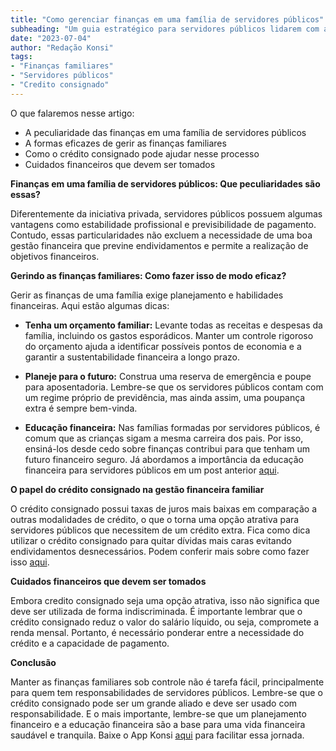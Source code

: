 ```yaml
---
title: "Como gerenciar finanças em uma família de servidores públicos"
subheading: "Um guia estratégico para servidores públicos lidarem com as finanças familiares de forma eficaz e saudável"
date: "2023-07-04"
author: "Redação Konsi"
tags:
- "Finanças familiares"
- "Servidores públicos"
- "Credito consignado"
---
```


O que falaremos nesse artigo:

- A peculiaridade das finanças em uma família de servidores públicos 
- A formas eficazes de gerir as finanças familiares
- Como o crédito consignado pode ajudar nesse processo
- Cuidados financeiros que devem ser tomados

**Finanças em uma família de servidores públicos: Que peculiaridades são essas?**

Diferentemente da iniciativa privada, servidores públicos possuem algumas vantagens como estabilidade profissional e previsibilidade de pagamento. Contudo, essas particularidades não excluem a necessidade de uma boa gestão financeira que previne endividamentos e permite a realização de objetivos financeiros. 

**Gerindo as finanças familiares: Como fazer isso de modo eficaz?**

Gerir as finanças de uma família exige planejamento e habilidades financeiras. Aqui estão algumas dicas:

- **Tenha um orçamento familiar:** Levante todas as receitas e despesas da família, incluindo os gastos esporádicos. Manter um controle rigoroso do orçamento ajuda a identificar possíveis pontos de economia e a garantir a sustentabilidade financeira a longo prazo. 

- **Planeje para o futuro:** Construa uma reserva de emergência e poupe para aposentadoria. Lembre-se que os servidores públicos contam com um regime próprio de previdência, mas ainda assim, uma poupança extra é sempre bem-vinda.

- **Educação financeira:** Nas famílias formadas por servidores públicos, é comum que as crianças sigam a mesma carreira dos pais. Por isso, ensiná-los desde cedo sobre finanças contribui para que tenham um futuro financeiro seguro. Já abordamos a importância da educação financeira para servidores públicos em um post anterior [aqui](http://konsi.com.br/postagens/a-importncia-da-educao-financeira-para-servidores-pblicos-e-como-implement-la-em-sua-vida).

**O papel do crédito consignado na gestão financeira familiar**

O crédito consignado possui taxas de juros mais baixas em comparação a outras modalidades de crédito, o que o torna uma opção atrativa para servidores públicos que necessitem de um crédito extra. Fica como dica utilizar o crédito consignado para quitar dívidas mais caras evitando endividamentos desnecessários. Podem conferir mais sobre como fazer isso [aqui](http://konsi.com.br/postagens/como-usar-o-crdito-consignado-para-quitar-dvidas-caras).

**Cuidados financeiros que devem ser tomados**

Embora credito consignado seja uma opção atrativa, isso não significa que deve ser utilizada de forma indiscriminada. É importante lembrar que o crédito consignado reduz o valor do salário líquido, ou seja, compromete a renda mensal. Portanto, é necessário ponderar entre a necessidade do crédito e a capacidade de pagamento.

**Conclusão**

Manter as finanças familiares sob controle não é tarefa fácil, principalmente para quem tem responsabilidades de servidores públicos. Lembre-se que o crédito consignado pode ser um grande aliado e deve ser usado com responsabilidade. E o mais importante, lembre-se que um planejamento financeiro e a educação financeira são a base para uma vida financeira saudável e tranquila. Baixe o App Konsi [aqui](www.konsi.com/app) para facilitar essa jornada.
